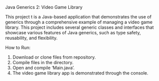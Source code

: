 Java Generics 2: Video Game Library

This project t is a Java-based application that demonstrates the use of generics through a comprehensive example of managing a video game library. This project includes several generic classes and interfaces that showcase various features of Java generics, such as type safety, reusability, and flexibility.

How to Run:

1.	Download or clone files from repository.
2.	Compile files in the directory.
3.	Open and compile ‘Main.java’.
4.	The video game library app is demonstrated through the console.
